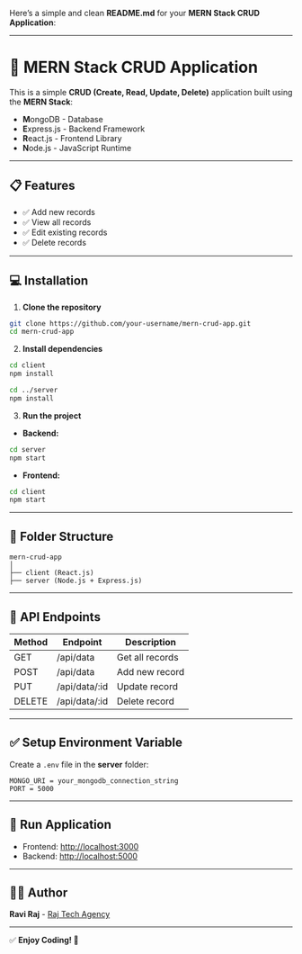 Here’s a simple and clean **README.md** for your **MERN Stack CRUD Application**:  

---

# 🚀 MERN Stack CRUD Application  

This is a simple **CRUD (Create, Read, Update, Delete)** application built using the **MERN Stack**:  
- **M**ongoDB - Database  
- **E**xpress.js - Backend Framework  
- **R**eact.js - Frontend Library  
- **N**ode.js - JavaScript Runtime  

---

## 📋 Features  
- ✅ Add new records  
- ✅ View all records  
- ✅ Edit existing records  
- ✅ Delete records  

---

## 💻 Installation  

1. **Clone the repository**  
```bash
git clone https://github.com/your-username/mern-crud-app.git
cd mern-crud-app
```

2. **Install dependencies**  
```bash
cd client
npm install

cd ../server
npm install
```

3. **Run the project**  
- **Backend:**  
```bash
cd server
npm start
```
- **Frontend:**  
```bash
cd client
npm start
```

---

## 📂 Folder Structure  
```
mern-crud-app
│
├── client (React.js)
├── server (Node.js + Express.js)
```

---

## 💾 API Endpoints  
| Method | Endpoint      | Description        |
|--------|---------------|--------------------|
| GET    | /api/data     | Get all records    |
| POST   | /api/data     | Add new record     |
| PUT    | /api/data/:id | Update record      |
| DELETE | /api/data/:id | Delete record      |

---

## ✅ Setup Environment Variable  
Create a `.env` file in the **server** folder:  
```
MONGO_URI = your_mongodb_connection_string
PORT = 5000
```

---

## 🎉 Run Application  
- Frontend: [http://localhost:3000](http://localhost:3000)  
- Backend: [http://localhost:5000](http://localhost:5000)  

---

## 🧑‍💻 Author  
**Ravi Raj** - [Raj Tech Agency](https://ravirajtiwari-portfolio.netlify.app/)  

---

✅ **Enjoy Coding! 🚀**
